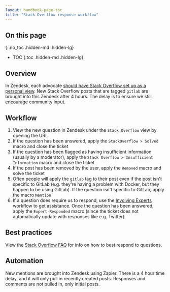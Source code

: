 ```yaml
---
layout: handbook-page-toc
title: "Stack Overflow response workflow"
---
```


## On this page
{:.no_toc .hidden-md .hidden-lg}

- TOC
{:toc .hidden-md .hidden-lg}

## Overview

In Zendesk, each advocate [should have Stack Overflow set up as a personal view](/handbook/marketing/community-relations/community-advocacy/tools/zendesk/#view-limits-workaround). New Stack Overflow posts that are tagged `gitlab` are brought into this Zendesk after 4 hours. The delay is to ensure we still encourage community input.

## Workflow

1. View the new question in Zendesk under the `Stack Overflow` view by opening the URL
1. If the question has been answered, apply the `StackOverflow > Solved` macro and close the ticket
1. If the question has been flagged as having insufficient information (usually by a moderator), apply the `Stack Overflow > Insufficient Information` macro and close the ticket
1. If the post has been removed by the user, apply the `Removed` macro and solve the ticket
1. Often people will apply the `gitlab` tag to their post even if the post isn't specific to GitLab (e.g. they're having a problem with Docker, but they happen to be using GitLab). If the question isn't specific to GitLab, apply the macro `Mention`
1. If a question does require us to respond, use the [Involving Experts](/handbook/marketing/community-relations/community-advocacy/workflows/involving-experts) workflow to get assistance. Once the question has been answered, apply the `Expert-Responded` macro (since the ticket does not automatically update with responses like e.g. Twitter).

## Best practices

View the [Stack Overflow FAQ](https://meta.stackexchange.com/questions/7931/faq-for-stack-exchange-sites) for info on how to best respond to questions.

## Automation

New mentions are brought into Zendesk using Zapier. There is a 4 hour time delay, and it will only pull in recently created posts. Responses and comments are not pulled in, only initial posts.
